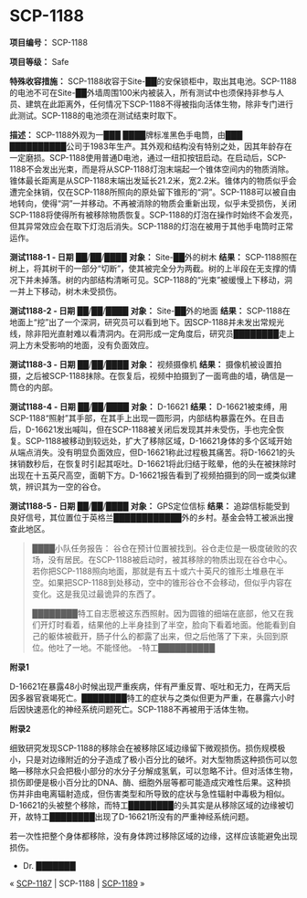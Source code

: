 # SCP-1188
                        


**项目编号：** SCP-1188

**项目等级：** Safe

**特殊收容措施：** SCP-1188收容于Site-██的安保锁柜中，取出其电池。SCP-1188的电池不可在Site-██外墙周围100米内被装入，所有测试中也须保持非参与人员、建筑在此距离外，任何情况下SCP-1188不得被指向活体生物，除非专门进行此测试。SCP-1188的电池须在测试结束时取下。

**描述：** SCP-1188外观为一███ ████牌标准黑色手电筒，由███ ██████████公司于1983年生产。其外观和结构没有特别之处，因其年龄存在一定磨损。SCP-1188使用普通D电池，通过一纽扣按钮启动。在启动后，SCP-1188不会发出光束，而是将从SCP-1188灯泡末端起一个锥体空间内的物质消除。锥体最长距离是从SCP-1188末端出发延长21.2米，宽2.2米。锥体内的物质似乎会遭完全抹销，仅在SCP-1188所照向的原处留下锥形的“洞”。SCP-1188可以被自由地转向，使得“洞”一并移动。不再被消除的物质会重新出现，似乎未受损伤，关闭SCP-1188将使得所有被移除物质恢复。SCP-1188的灯泡在操作时始终不会发亮，但其异常效应会在取下灯泡后消失。SCP-1188的灯泡在被用于其他手电筒时正常运作。

**测试1188-1 - 日期**  ██/██/████
**对象：** Site-██外的树木
**结果：** SCP-1188照在树上，将其树干的一部分“切断”，使其被完全分为两截。树的上半段在无支撑的情况下并未掉落。树的内部结构清晰可见。SCP-1188的“光束”被缓慢上下移动，洞一并上下移动，树木未受损伤。

**测试1188-2 - 日期**  ██/██/████
**对象：** Site-██外的地面
**结果：** SCP-1188在地面上“挖”出了一个深洞，研究员可以看到地下。因SCP-1188并未发出常规光线，除非阳光直射难以看清洞内。在洞形成一定角度后，研究员████████走上洞上方未受影响的地面，没有负面效应。

**测试1188-3 - 日期**  ██/██/████
**对象：** 视频摄像机
**结果：** 摄像机被设置拍摄，之后被SCP-1188抹除。在恢复后，视频中拍摄到了一面弯曲的墙，确信是一筒仓的内部。

**测试1188-4 - 日期**  ██/██/████
**对象：** D-16621
**结果：** D-16621被束缚，用SCP-1188“照射”其手部，在其手上出现一圆形洞，内部结构暴露在外。在目击后，D-16621发出喊叫，但在SCP-1188被关闭后发现其并未受伤，手也完全恢复。SCP-1188被移动到较远处，扩大了移除区域，D-16621身体的多个区域开始从端点消失。没有明显负面效应，但D-16621称此过程极其痛苦。将D-16621的头抹销数秒后，在恢复时引起其呕吐。D-16621将此归结于眩晕，他的头在被抹除时出现在十五英尺高空，面朝下方。D-16621报告看到了视频拍摄到的同一或类似建筑，辨识其为一空的谷仓。

**测试1188-5 - 日期**  ██/██/████
**对象：** GPS定位信标
**结果：** 追踪信标能受到良好信号，其位置位于英格兰████████████外的乡村。基金会特工被派出搜查此地区。


> ████小队任务报告：
谷仓在预计位置被找到。谷仓走位是一极度破败的农场，没有居民。在SCP-1188被启动时，被其移除的物质出现在谷仓中心。若你把SCP-1188照向地面，那就是有五十或六十英尺的锥形土堆悬在半空。如果把SCP-1188到处移动，空中的锥形谷仓不会移动，但似乎内容在变化。这是我见过最诡异的东西了。
> 
> ████████特工自志愿被这东西照射。因为圆锥的细端在底部，他又在我们开灯时看着，结果他的上半身挂到了半空，脸向下看着地面。他能看到自己的躯体被截开，肠子什么的都露了出来，但之后他落了下来，头回到原位。他吐了一地。不能怪他。
-特工██████████
> 

**附录1** 

D-16621在暴露48小时候出现严重疾病，伴有严重反胃、呕吐和无力，在两天后因多器官衰竭死亡。████████特工的症状与之类似但更为严重，在暴露六小时后因快速恶化的神经系统问题死亡。SCP-1188不再被用于活体生物。

**附录2** 

细致研究发现SCP-1188的移除会在被移除区域边缘留下微观损伤。损伤规模极小，只是对边缘附近的分子造成了极小百分比的破坏。对大型物质这种损伤可以忽略—移除水只会把极小部分的水分子分解成氢氧，可以忽略不计。但对活体生物，损伤即便是极小百分比的DNA、酶、细胞外层等都可能造成灾难性后果。这种损伤并非由电离辐射造成，但伤害类型和所导致的症状与急性辐射中毒极为相似。D-16621的头被整个移除，而特工████████的头其实是从移除区域的边缘被切开，故特工████████出现了D-16621所没有的严重神经系统问题。

若一次性把整个身体都移除，没有身体跨过移除区域的边缘，这样应该能避免出现损伤。
- Dr. ███████



« [SCP-1187](/scp-1187) | SCP-1188 | [SCP-1189](/scp-1189) »





                    